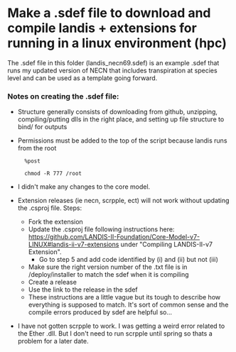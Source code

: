 # Make a .sdef file to download and compile landis + extensions for running in a linux environment (hpc)

The .sdef file in this folder (landis_necn69.sdef) is an example .sdef that runs my updated version of NECN that includes transpiration at species level and can be used as a template going forward. 

### Notes on creating the .sdef file: 
- Structure generally consists of downloading from github, unzipping, compiling/putting dlls in the right place, and setting up file structure to bind/ for outputs
- Permissions must be added to the top of the script because landis runs from the root 

        %post

        chmod -R 777 /root

- I didn't make any changes to the core model.
- Extension releases (ie necn, scrpple, ect) will not work without updating the .csproj file. Steps: 
    - Fork the extension
    - Update the .csproj file following instructions here: https://github.com/LANDIS-II-Foundation/Core-Model-v7-LINUX#landis-ii-v7-extensions under "Compiling LANDIS-II-v7 Extension". 
        - Go to step 5 and add code identified by (i) and (ii) but not (iii)
    - Make sure the right version number of the .txt file is in /deploy/installer to match the sdef when it is compiling
    - Create a release 
    - Use the link to the release in the sdef 
    - These instructions are a little vague but its tough to describe how everything is supposed to match. It's sort of common sense and the compile errors produced by sdef are helpful so...
- I have not gotten scrpple to work. I was getting a weird error related to the Ether .dll. But I don't need to run scrpple until spring so thats a problem for a later date. 

